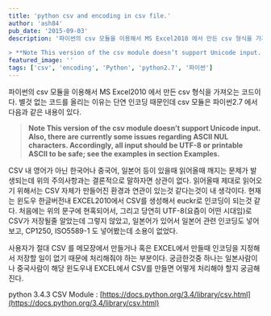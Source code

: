 ```yaml
---
title: 'python csv and encoding in csv file.'
author: 'ash84'
pub_date: '2015-09-03'
description: '파이썬의 csv 모듈을 이용해서 MS Excel2010 에서 만든 csv 형식을 가져오는 코드이다. 별것 없는 코드를 올리는 이유는 단연 인코딩 때문인데 csv 모듈은 파이썬2.7 에서 다음과 같은 내용이 있다.

> **Note This version of the csv module doesn’t support Unicode input. Also, there are curre'
featured_image: ''
tags: ['csv', 'encoding', 'Python', 'python2.7', '파이썬']
---
```



<script src="https://gist.github.com/AhnSeongHyun/6a9470d71b68ab474f49.js"></script>

 파이썬의 csv 모듈을 이용해서 MS Excel2010 에서 만든 csv 형식을 가져오는 코드이다. 별것 없는 코드를 올리는 이유는 단연 인코딩 때문인데 csv 모듈은 파이썬2.7 에서 다음과 같은 내용이 있다.

> **Note This version of the csv module doesn’t support Unicode input. Also, there are currently some issues regarding ASCII NUL characters. Accordingly, all input should be UTF-8 or printable ASCII to be safe; see the examples in section Examples.**

CSV 내 영어가 아닌 한국어나 중국어, 일본어 등이 있을때 읽어올때 깨지는 문제가 발생되는데 위의 주의사항과는 결론적으로 말하자면 상관이 없다. 읽어올때 제대로 읽어오기 위해서는 CSV 자체가 만들어진 환경과 연관이 있는것 같다는것이 내 생각이다. 현재는 윈도우 한글버전내 EXCEL2010에서 CSV를 생성해서 euckr로 인코딩이 되는것 같다. 처음에는 위의 문구에 현혹되어서, 그리고 당연히 UTF-8(요즘이 어떤 시대임)로 CSV가 저장될줄 알았는데 그렇지 않았고, 일본어가 있어서 일본어 관련 인코딩도 넣어보고, CP1250, ISO5589-1 도 넣어봤는데 소용이 없었다.

  
 사용자가 절대 CSV 를 메모장에서 만들거나 혹은 EXCEL에서 만들때 인코딩을 지정해서 저장할 일이 없기 때문에 처리해줘야 하는 부분이다. 궁금한것중 하나는 일본사람이나 중국사람이 해당 윈도우내 EXCEL에서 CSV를 만들면 어떻게 처리해야 할지 궁금해진다.

 python 3.4.3 CSV Module : [https://docs.python.org/3.4/library/csv.html](https://docs.python.org/3.4/library/csv.html)



